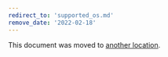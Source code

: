 ```yaml
---
redirect_to: 'supported_os.md'
remove_date: '2022-02-18'
---
```


This document was moved to [another location](supported_os.md).

<!-- This redirect file can be deleted after <2022-02-18>. -->
<!-- Before deletion, see: https://docs.gitlab.com/ee/development/documentation/#move-or-rename-a-page -->
